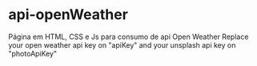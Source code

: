# api-openWeather
Página em HTML, CSS e Js para consumo de api Open Weather
Replace your open weather api key on "apiKey" and your unsplash api key on "photoApiKey"
